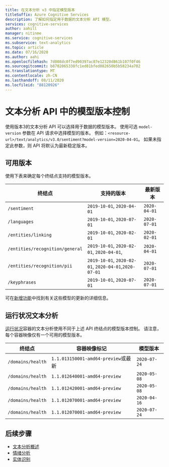 ```yaml
---
title: 在文本分析 v3 中指定模型版本
titleSuffix: Azure Cognitive Services
description: 了解如何指定用于数据的文本分析 API 模型。
services: cognitive-services
author: aahill
manager: nitinme
ms.service: cognitive-services
ms.subservice: text-analytics
ms.topic: article
ms.date: 07/16/2020
ms.author: aahi
ms.openlocfilehash: 7d008dc0f7ed90397ac07e12320d861b107f0f46
ms.sourcegitcommit: b8702065338fc1ed81bfed082650b5b58234a702
ms.translationtype: MT
ms.contentlocale: zh-CN
ms.lasthandoff: 08/11/2020
ms.locfileid: "88120926"
---
```

# <a name="model-versioning-in-the-text-analytics-api"></a>文本分析 API 中的模型版本控制

使用版本3的文本分析 API 可以选择用于数据的模型版本。 使用可选 `model-version` 参数在 API 请求中选择模型的版本。 例如：`<resource-url>/text/analytics/v3.0/sentiment?model-version=2020-04-01`。 如果未指定此参数，则 API 将默认为最新稳定版本。 

## <a name="available-versions"></a>可用版本

使用下表来确定每个终结点支持的模型版本。


| 终结点                        | 支持的版本                                     | 最新版本 |
|---------------------------------|--------------------------------------------------------|----------------|
| `/sentiment`                    | `2019-10-01`, `2020-04-01`                             | `2020-04-01`   |
| `/languages`                    | `2019-10-01`, `2020-07-01`                             | `2020-07-01`   |
| `/entities/linking`             | `2019-10-01`, `2020-02-01`                             | `2020-02-01`   |
| `/entities/recognition/general` | `2019-10-01`, `2020-02-01`, `2020-04-01`,              | `2020-04-01`   |
| `/entities/recognition/pii`     | `2019-10-01`, `2020-02-01`, `2020-04-01`,`2020-07-01`  | `2020-07-01`   |
| `/keyphrases`                   | `2019-10-01`, `2020-07-01`                             | `2020-07-01`   |


可在[新增功能](../whats-new.md)中找到有关这些模型的更新的详细信息。

## <a name="text-analytics-for-health"></a>运行状况文本分析

[运行状况](../how-tos/text-analytics-for-health.md)容器的文本分析使用不同于上述 API 终结点的模型版本控制。  请注意，每个容器映像仅有一个可用的模型版本。

| 终结点                        | 容器映像标记                     | 模型版本 |
|---------------------------------|-----------------------------------------|---------------|
| `/domains/health`               | `1.1.013150001-amd64-preview`或最新 | `2020-07-24`  |
| `/domains/health`               | `1.1.012640001-amd64-preview`           | `2020-05-08`  |
| `/domains/health`               | `1.1.012420001-amd64-preview`           | `2020-05-08`  |
| `/domains/health`               | `1.1.012070001-amd64-preview`           | `2020-04-16`  |
| `/domains/health`               | `1.1.012070001-amd64-preview`           | `2020-07-24`  |




## <a name="next-steps"></a>后续步骤

* [文本分析概述](../overview.md)
* [情绪分析](../how-tos/text-analytics-how-to-sentiment-analysis.md)
* [实体识别](../how-tos/text-analytics-how-to-entity-linking.md)
